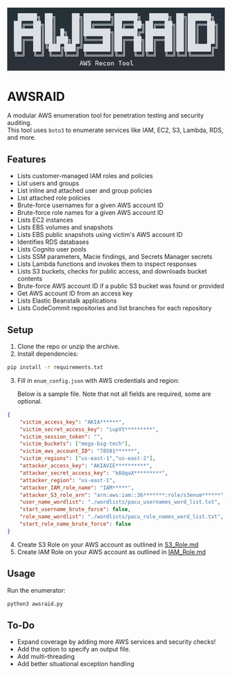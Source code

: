 ![banner.png](banner.png)

# AWSRAID

A modular AWS enumeration tool for penetration testing and security auditing.  
This tool uses `boto3` to enumerate services like IAM, EC2, S3, Lambda, RDS, and more.

## Features

- Lists customer-managed IAM roles and policies
- List users and groups
- List inline and attached user and group policies
- List attached role policies
- Brute-force usernames for a given AWS account ID
- Brute-force role names for a given AWS account ID
- Lists EC2 instances
- Lists EBS volumes and snapshots
- Lists EBS public snapshots using victim's AWS account ID
- Identifies RDS databases
- Lists Cognito user pools
- Lists SSM parameters, Macie findings, and Secrets Manager secrets
- Lists Lambda functions and invokes them to inspect responses
- Lists S3 buckets, checks for public access, and downloads bucket contents
- Brute-force AWS account ID if a public S3 bucket was found or provided
- Get AWS account ID from an access key
- Lists Elastic Beanstalk applications
- Lists CodeCommit repositories and list branches for each repository

## Setup

1. Clone the repo or unzip the archive.
2. Install dependencies:

```bash
pip install -r requirements.txt
```

3. Fill in `enum_config.json` with AWS credentials and region:

    Below is a sample file. Note that not all fields are required, some are optional.

```json
{
	"victim_access_key": "AKIA******",
	"victim_secret_access_key": "iupVt*********",
	"victim_session_token": "",
	"victim_buckets": ["mega-big-tech"],
	"victim_aws_account_ID": "78501******",
    "victim_regions": ["us-east-1","us-east-2"],
	"attacker_access_key": "AKIAVIE**********",
	"attacker_secret_access_key": "k6UqaX*********",
	"attacker_region": "us-east-1",
	"attacker_IAM_role_name": "IAM*****",
	"attacker_S3_role_arn": "arn:aws:iam::36*******:role/s3enum******",
	"user_name_wordlist": "./wordlists/pacu_usernames_word_list.txt",
	"start_username_brute_force": false,
	"role_name_wordlist": "./wordlists/pacu_role_names_word_list.txt",
	"start_role_name_brute_force": false
}
```

4. Create S3 Role on your AWS account as outlined in [S3_Role.md](https://github.com/Gemei/AWS_Enumerator/blob/main/S3_Role.md)
5. Create IAM Role on your AWS account as outlined in [IAM_Role.md](https://github.com/Gemei/AWS_Enumerator/blob/main/IAM_Role.md)

## Usage

Run the enumerator:

```bash
python3 awsraid.py
```

## To-Do
- Expand coverage by adding more AWS services and security checks!
- Add the option to specify an output file.
- Add multi-threading
- Add better situational exception handling
